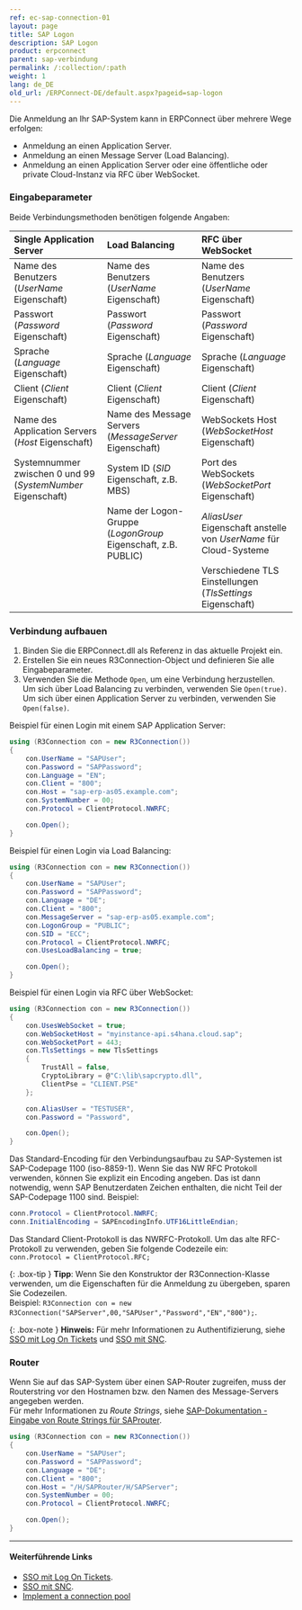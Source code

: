 ```yaml
---
ref: ec-sap-connection-01
layout: page
title: SAP Logon
description: SAP Logon
product: erpconnect
parent: sap-verbindung
permalink: /:collection/:path
weight: 1
lang: de_DE
old_url: /ERPConnect-DE/default.aspx?pageid=sap-logon
---
```


Die Anmeldung an Ihr SAP-System kann in ERPConnect über mehrere Wege erfolgen:
- Anmeldung an einen Application Server.
- Anmeldung an einen Message Server (Load Balancing).
- Anmeldung an einen Application Server oder eine öffentliche oder private Cloud-Instanz via RFC über WebSocket.

### Eingabeparameter

Beide Verbindungsmethoden benötigen folgende Angaben:

| Single Application Server | Load Balancing | RFC über WebSocket |
| :------ |:--- | :--- |
| Name des Benutzers (*UserName* Eigenschaft)| Name des Benutzers (*UserName* Eigenschaft)| Name des Benutzers (*UserName* Eigenschaft) |
| Passwort (*Password* Eigenschaft)| Passwort (*Password* Eigenschaft)| Passwort (*Password* Eigenschaft) |
| Sprache (*Language* Eigenschaft)| Sprache (*Language* Eigenschaft)| Sprache (*Language* Eigenschaft) |
| Client (*Client* Eigenschaft)| Client (*Client* Eigenschaft)| Client (*Client* Eigenschaft) |
| Name des Application Servers (*Host* Eigenschaft)| Name des Message Servers (*MessageServer* Eigenschaft)| WebSockets Host (*WebSocketHost* Eigenschaft)|
| Systemnummer zwischen 0 und 99 (*SystemNumber* Eigenschaft)| System ID (*SID* Eigenschaft, z.B. MBS)| Port des WebSockets (*WebSocketPort* Eigenschaft)|
| | Name der Logon-Gruppe (*LogonGroup* Eigenschaft, z.B. PUBLIC)| *AliasUser* Eigenschaft anstelle von *UserName* für Cloud-Systeme |
||| Verschiedene TLS Einstellungen (*TlsSettings* Eigenschaft)|


### Verbindung aufbauen

1. Binden Sie die ERPConnect.dll als Referenz in das aktuelle Projekt ein. 
2. Erstellen Sie ein neues R3Connection-Object und definieren Sie alle Eingabeparameter.
3. Verwenden Sie die Methode `Open`, um eine Verbindung herzustellen. <br>
Um sich über Load Balancing zu verbinden, verwenden Sie `Open(true)`. Um sich über einen Application Server zu verbinden, verwenden Sie `Open(false)`.

Beispiel für einen Login mit einem SAP Application Server:

```csharp
using (R3Connection con = new R3Connection())
{
    con.UserName = "SAPUser";
    con.Password = "SAPPassword";
    con.Language = "EN";
    con.Client = "800";
    con.Host = "sap-erp-as05.example.com";
    con.SystemNumber = 00;
    con.Protocol = ClientProtocol.NWRFC;

    con.Open();
}
```

Beispiel für einen Login via Load Balancing:

```csharp
using (R3Connection con = new R3Connection())
{
    con.UserName = "SAPUser";
    con.Password = "SAPPassword";
    con.Language = "DE";
    con.Client = "800";
    con.MessageServer = "sap-erp-as05.example.com";
    con.LogonGroup = "PUBLIC";
    con.SID = "ECC";
    con.Protocol = ClientProtocol.NWRFC;
    con.UsesLoadBalancing = true;

    con.Open();
}
```

Beispiel für einen Login via RFC über WebSocket:

```csharp
using (R3Connection con = new R3Connection())
{
    con.UsesWebSocket = true;
    con.WebSocketHost = "myinstance-api.s4hana.cloud.sap";
    con.WebSocketPort = 443;
    con.TlsSettings = new TlsSettings
    {
        TrustAll = false,
        CryptoLibrary = @"C:\lib\sapcrypto.dll",
        ClientPse = "CLIENT.PSE"
    };

    con.AliasUser = "TESTUSER",
    con.Password = "Password",

    con.Open();
}
```

Das Standard-Encoding für den Verbindungsaufbau zu SAP-Systemen ist SAP-Codepage 1100 (iso-8859-1).
Wenn Sie das NW RFC Protokoll verwenden, können Sie explizit ein Encoding angeben. Das ist dann notwendig, wenn SAP Benutzerdaten Zeichen enthalten, die nicht Teil der SAP-Codepage 1100 sind. Beispiel:<br>

```csharp
conn.Protocol = ClientProtocol.NWRFC; 
conn.InitialEncoding = SAPEncodingInfo.UTF16LittleEndian;
```

Das Standard Client-Protokoll is das NWRFC-Protokoll.
Um das alte RFC-Protokoll zu verwenden, geben Sie folgende Codezeile ein: <br>
`conn.Protocol = ClientProtocol.RFC;`

{: .box-tip }
**Tipp**: Wenn Sie den Konstruktor der R3Connection-Klasse verwenden, um die Eigenschaften für die Anmeldung zu übergeben, sparen Sie Codezeilen. <br>
Beispiel: `R3Connection con = new R3Connection("SAPServer",00,"SAPUser","Password","EN","800");`.


{: .box-note }
**Hinweis:** Für mehr Informationen zu Authentifizierung, siehe [SSO mit Log On Tickets](./sso-mit-logon-ticket) und [SSO mit SNC](sso-mit-snc).

### Router
Wenn Sie auf das SAP-System über einen SAP-Router zugreifen, muss der Routerstring vor den Hostnamen bzw. den Namen des Message-Servers angegeben werden. <br>
Für mehr Informationen zu *Route Strings*, siehe [SAP-Dokumentation - Eingabe von Route Strings für SAProuter](https://help.sap.com/saphelp_erp60_sp/helpdata/de/4f/992df1446d11d189700000e8322d00/frameset.htm).

```csharp
using (R3Connection con = new R3Connection())
{
    con.UserName = "SAPUser";
    con.Password = "SAPPassword";
    con.Language = "DE";
    con.Client = "800";
    con.Host = "/H/SAPRouter/H/SAPServer";
    con.SystemNumber = 00;
    con.Protocol = ClientProtocol.NWRFC;

    con.Open();
}
```




****
#### Weiterführende Links
- [SSO mit Log On Tickets](./sso-mit-logon-ticket).
- [SSO mit SNC](sso-mit-snc).
- [Implement a connection pool](https://kb.theobald-software.com/erpconnect-samples/implement-a-connection-pool)
